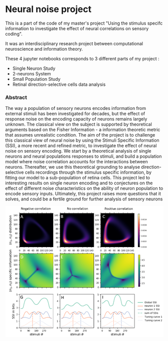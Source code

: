 # Neural noise project

This is a part of the code of my master's project "Using the stimulus specifc information to investigate the effect of neural correlations on sensory coding".

It was an interdisciplinary research project between computational neuroscience and information theory. 

These 4 jupyter notebooks corresponds to 3 different parts of my project :
- Single Neuron Study
- 2-neurons System
- Small Population Study
- Retinal direction-selective cells data analysis

### Abstract 

The way a population of sensory neurons encodes information from external stimuli has been investigated for decades, but the effect of response noise on the encoding capacity of neurons remains largely unknown. The classical view on the subject is supported by theoretical arguments based on the Fisher Information - a information theoretic metric that assumes unrealistic condition. The aim of the project is to challenge this classical view of neural noise by using the Stimuli Specific Information (SSI), a more recent and refined metric, to investigate the effect of neural noise on sensory encoding. We start by a theoretical analysis of single neurons and neural populations responses to stimuli, and build a population model where noise correlation accounts for the interactions between neurons. Thereafter, we use this theoretical grounding to analyse direction-selective cells recordings through the stimulus specific information, by fitting our model to a sub-population of retina cells. This project led to interesting results on single neuron encoding and to conjectures on the effect of different noise characteristics on the ability of neuron population to encode sensory inputs. Ultimately, this project raises more questions that it solves, and could be a fertile ground for further analysis of sensory neurons





![alt text](https://github.com/FelixHub/Neural-noise-project/blob/main/Figure%2010.png?raw=true)
